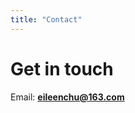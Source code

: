 ```yaml
---
title: "Contact"
---
```


# Get in touch
Email: **[eileenchu@163.com](mailto:eileenchu@163.com)**

<!-- Optional contact form (create a free Formspree endpoint and replace YOUR_ENDPOINT): -->
<!--
<form action="https://formspree.io/f/YOUR_ENDPOINT" method="POST">
  <label>Your email:<br><input type="email" name="email" required></label><br><br>
  <label>Your message:<br><textarea name="message" rows="5" required></textarea></label><br><br>
  <button type="submit">Send</button>
</form>
-->

<!-- Page-specific styling to match Resume/Projects: slightly smaller text and consistent spacing -->
<style>
.post-content { font-size: 0.95rem; line-height: 1.45; }
.post-content h1 { font-size: 1.5rem; }
.post-content h2 { font-size: 1.05rem; margin-top: 1.2rem; }
.post-content p { margin-bottom: 0.6rem; }
</style>
